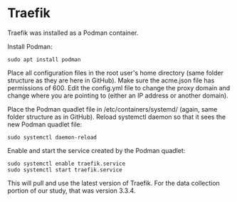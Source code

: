 # Traefik

Traefik was installed as a Podman container. 

Install Podman:
```
sudo apt install podman
```

Place all configuration files in the root user's home directory (same folder structure as they are here in GitHub). Make sure the acme.json file has permissions of 600. Edit the config.yml file to change the proxy domain and change where you are pointing to (either an IP address or another domain).

Place the Podman quadlet file in /etc/containers/systemd/ (again, same folder structure as in GitHub). Reload systemctl daemon so that it sees the new Podman quadlet file:
```
sudo systemctl daemon-reload
```

Enable and start the service created by the Podman quadlet:
```
sudo systemctl enable traefik.service
sudo systemctl start traefik.service
```

This will pull and use the latest version of Traefik. For the data collection portion of our study, that was version 3.3.4.
